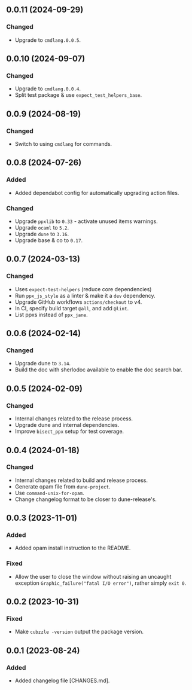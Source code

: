 ## 0.0.11 (2024-09-29)

### Changed

- Upgrade to `cmdlang.0.0.5`.

## 0.0.10 (2024-09-07)

### Changed

- Upgrade to `cmdlang.0.0.4`.
- Split test package & use `expect_test_helpers_base`.

## 0.0.9 (2024-08-19)

### Changed

- Switch to using `cmdlang` for commands.

## 0.0.8 (2024-07-26)

### Added

- Added dependabot config for automatically upgrading action files.

### Changed

- Upgrade `ppxlib` to `0.33` - activate unused items warnings.
- Upgrade `ocaml` to `5.2`.
- Upgrade `dune` to `3.16`.
- Upgrade base & co to `0.17`.

## 0.0.7 (2024-03-13)

### Changed

- Uses `expect-test-helpers` (reduce core dependencies)
- Run `ppx_js_style` as a linter & make it a `dev` dependency.
- Upgrade GitHub workflows `actions/checkout` to v4.
- In CI, specify build target `@all`, and add `@lint`.
- List ppxs instead of `ppx_jane`.

## 0.0.6 (2024-02-14)

### Changed

- Upgrade dune to `3.14`.
- Build the doc with sherlodoc available to enable the doc search bar.

## 0.0.5 (2024-02-09)

### Changed

- Internal changes related to the release process.
- Upgrade dune and internal dependencies.
- Improve `bisect_ppx` setup for test coverage.

## 0.0.4 (2024-01-18)

### Changed

- Internal changes related to build and release process.
- Generate opam file from `dune-project`.
- Use `command-unix-for-opam`.
- Change changelog format to be closer to dune-release's.

## 0.0.3 (2023-11-01)

### Added

- Added opam install instruction to the README.

### Fixed

- Allow the user to close the window without raising an uncaught exception
  `Graphic_failure("fatal I/O error")`, rather simply `exit 0`.

## 0.0.2 (2023-10-31)

### Fixed

- Make `cubzzle -version` output the package version.

## 0.0.1 (2023-08-24)

### Added

- Added changelog file [CHANGES.md].
